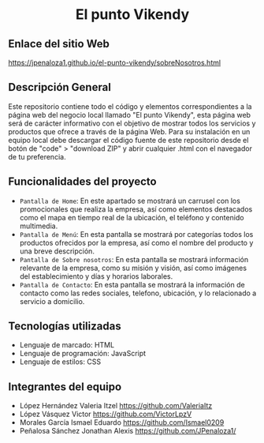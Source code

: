 <h1 align="center">El punto Vikendy</h1>

## Enlace del sitio Web
https://jpenaloza1.github.io/el-punto-vikendy/sobreNosotros.html


## Descripción General

Este repositorio contiene todo el código y elementos correspondientes a la página web del negocio local llamado "El punto Vikendy", esta página web será de carácter informativo con el objetivo de mostrar todos los servicios y productos que ofrece a través de la página Web. Para su instalación en un equipo local debe descargar el código fuente de este repositorio desde el botón de "code" > "download ZIP" y abrir cualquier .html con el navegador de tu preferencia.


## Funcionalidades del proyecto

- `Pantalla de Home`: En este apartado se mostrará un carrusel con los promocionales que realiza la empresa, así como elementos destacados como el mapa en tiempo real de la ubicación, el teléfono y contenido multimedia.
- `Pantalla de Menú`: En esta pantalla se mostrará por categorías todos los productos ofrecidos por la empresa, así como el nombre del producto y una breve descripción.
- `Pantalla de Sobre nosotros`: En esta pantalla se mostrará información relevante de la empresa, como su misión y visión, así como imágenes del establecimiento y días y horarios laborales.  
- `Pantalla de Contacto`: En esta pantalla se mostrará la información de contacto como las redes sociales, telefono, ubicación, y lo relacionado a servicio a domicilio.


## Tecnologías utilizadas
- Lenguaje de marcado: HTML
- Lenguaje de programación: JavaScript
- Lenguaje de estilos: CSS

## Integrantes del equipo
- López Hernández Valeria Itzel https://github.com/ValeriaItz
- López Vásquez Victor https://github.com/VictorLpzV
- Morales García Ismael Eduardo https://github.com/Ismael0209
- Peñalosa Sánchez Jonathan Alexis https://github.com/JPenaloza1/

